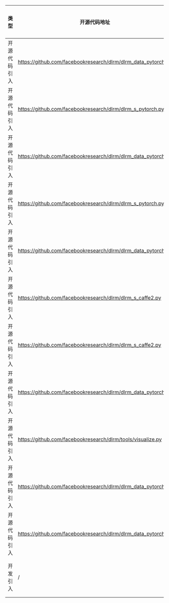 | 类型     | 开源代码地址 | 文件名                                                            | 公网IP地址/公网URL地址/域名/邮箱地址                                                                                                                       | 用途说明   |
|--------|---|----------------------------------------------------------------|----------------------------------------------------------------------------------------------------------------------------------------------|--------|
| 开源代码引入 | https://github.com/facebookresearch/dlrm/dlrm_data_pytorch.py | DLRM/dlrm_data_pytorch.py | https://labs.criteo.com/2014/02/kaggle-display-advertising-challenge-dataset | 数据集地址 |
| 开源代码引入 | https://github.com/facebookresearch/dlrm/dlrm_s_pytorch.py | DLRM/dlrm_s_pytorch.py | https://github.com/facebookresearch/dlrm/issues/172 | 相关说明 |
| 开源代码引入 | https://github.com/facebookresearch/dlrm/dlrm_data_pytorch.py | DLRM/dlrm_data_caffe2.py | https://labs.criteo.com/2014/02/kaggle-display-advertising-challenge-dataset | 数据集地址 |
| 开源代码引入 | https://github.com/facebookresearch/dlrm/dlrm_s_pytorch.py | DLRM/dlrm_s_caffe2.py | https://github.com/facebookresearch/dlrm/issues/172 | 相关说明 |
| 开源代码引入 | https://github.com/facebookresearch/dlrm/dlrm_data_pytorch.py | DLRM/dlrm_data_caffe2.py | https://labs.criteo.com/2013/12/download-terabyte-click-logs | 数据集地址 |
| 开源代码引入 | https://github.com/facebookresearch/dlrm/dlrm_s_caffe2.py | DLRM/dlrm_s_caffe2.py | https://github.com/caffe2/tutorials/blob/master/MNIST.ipynb | 源码实现 |
| 开源代码引入 | https://github.com/facebookresearch/dlrm/dlrm_s_caffe2.py | DLRM/dlrm_s_caffe2.py | https://github.com/pytorch/pytorch/issues/9533 | 相关说明 |
| 开源代码引入 | https://github.com/facebookresearch/dlrm/dlrm_data_pytorch.py | DLRM/data_utils.py | https://labs.criteo.com/2014/02/kaggle-display-advertising-challenge-dataset | 数据集地址 |
| 开源代码引入 | https://github.com/facebookresearch/dlrm/tools/visualize.py | DLRM/tools/visualize.py | https://scikit-learn.org/stable/modules/generated/sklearn.manifold.TSNE.html | 数据集地址 |
| 开源代码引入 | https://github.com/facebookresearch/dlrm/dlrm_data_pytorch.py | DLRM/data_utils.py | https://labs.criteo.com/2013/12/download-terabyte-click-logs | 数据集地址 |
| 开源代码引入 | https://github.com/facebookresearch/dlrm/dlrm_data_pytorch.py | DLRM/dlrm_data_pytorch.py | https://labs.criteo.com/2013/12/download-terabyte-click-logs | 数据集地址 |
| 开发引入 | / | DLRM/tools/visualize.py | https://umap-learn.readthedocs.io/en/latest/ | 数据集地址 |
